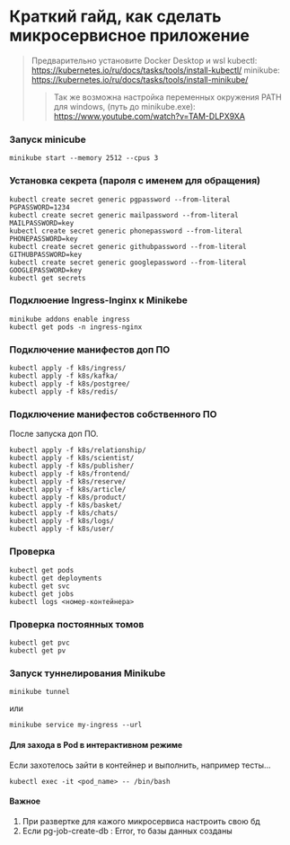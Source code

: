 # Краткий гайд, как сделать микросервисное приложение
> Предварительно установите Docker Desktop и wsl
> kubectl: https://kubernetes.io/ru/docs/tasks/tools/install-kubectl/ 
> minikube: https://kubernetes.io/ru/docs/tasks/tools/install-minikube/
>>Так же возможна настройка переменных окружения PATH для windows, (путь до minikube.exe): https://www.youtube.com/watch?v=TAM-DLPX9XA


### Запуск minicube 
```
minikube start --memory 2512 --cpus 3
```

### Установка секрета (пароля с именем для обращения)
```
kubectl create secret generic pgpassword --from-literal PGPASSWORD=1234
kubectl create secret generic mailpassword --from-literal MAILPASSWORD=key
kubectl create secret generic phonepassword --from-literal PHONEPASSWORD=key
kubectl create secret generic githubpassword --from-literal GITHUBPASSWORD=key
kubectl create secret generic googlepassword --from-literal GOOGLEPASSWORD=key
kubectl get secrets
```

### Подклюение Ingress-Inginx к Minikebe
```
minikube addons enable ingress
kubectl get pods -n ingress-nginx
```

### Подключение манифестов доп ПО 
```
kubectl apply -f k8s/ingress/
kubectl apply -f k8s/kafka/
kubectl apply -f k8s/postgree/
kubectl apply -f k8s/redis/
```

### Подключение манифестов собственного ПО 
После запуска доп ПО.
```
kubectl apply -f k8s/relationship/
kubectl apply -f k8s/scientist/
kubectl apply -f k8s/publisher/
kubectl apply -f k8s/frontend/
kubectl apply -f k8s/reserve/
kubectl apply -f k8s/article/
kubectl apply -f k8s/product/
kubectl apply -f k8s/basket/
kubectl apply -f k8s/chats/
kubectl apply -f k8s/logs/
kubectl apply -f k8s/user/
```


### Проверка
```
kubectl get pods
kubectl get deployments
kubectl get svc
kubectl get jobs 
kubectl logs <номер-контейнера>
```

### Проверка постоянных томов
```
kubectl get pvc
kubectl get pv
```

### Запуск туннелирования Minikube
```
minikube tunnel  
```
или
```
minikube service my-ingress --url
```

#### Для захода в Pod в интерактивном режиме
Если захотелось зайти в контейнер и выполнить, например тесты...
```
kubectl exec -it <pod_name> -- /bin/bash 
```

#### Важное
1) При развертке для кажого микросервиса настроить свою бд
2) Если pg-job-create-db : Error, то базы данных созданы
